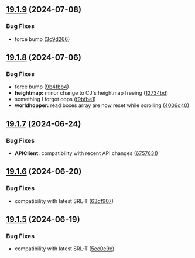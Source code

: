 ## [19.1.9](https://github.com/Torwent/WaspLib/compare/v19.1.8...v19.1.9) (2024-07-08)


### Bug Fixes

* force bump ([3c9d266](https://github.com/Torwent/WaspLib/commit/3c9d266188b2d4e647b92741fd265a808b19056e))



## [19.1.8](https://github.com/Torwent/WaspLib/compare/v19.1.7...v19.1.8) (2024-07-06)


### Bug Fixes

* force bump ([9b4fbb4](https://github.com/Torwent/WaspLib/commit/9b4fbb48eb453e2acb5d6edd11bbc3690c06361d))
* **heightmap:** minor change to CJ's heightmap freeing ([12734bd](https://github.com/Torwent/WaspLib/commit/12734bd138d3bc1a830f666f66cf3834fcbafe3d))
* something I forgot oops ([f9bfbe1](https://github.com/Torwent/WaspLib/commit/f9bfbe14b874ae328c6556eb02a9d25d3fa79fe8))
* **worldhopper:** read boxes array are now reset while scrolling ([4006d40](https://github.com/Torwent/WaspLib/commit/4006d407e4143626918bfb3aeb6030c2c464b566))



## [19.1.7](https://github.com/Torwent/WaspLib/compare/v19.1.6...v19.1.7) (2024-06-24)


### Bug Fixes

* **APIClient:** compatibility with recent API changes ([6757631](https://github.com/Torwent/WaspLib/commit/675763170a7b00a8ef6bc83d70c840d11dc0e034))



## [19.1.6](https://github.com/Torwent/WaspLib/compare/v19.1.5...v19.1.6) (2024-06-20)


### Bug Fixes

* compatibility with latest SRL-T ([63df907](https://github.com/Torwent/WaspLib/commit/63df907f1db2cd4ab4927bf22b716ce322ca416b))



## [19.1.5](https://github.com/Torwent/WaspLib/compare/v19.1.4...v19.1.5) (2024-06-19)


### Bug Fixes

* compatibility with latest SRL-T ([5ec0e9e](https://github.com/Torwent/WaspLib/commit/5ec0e9e654e5e5a629b7e14fb5bbbf267d5374ed))



